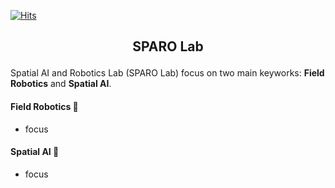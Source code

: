 [![Hits](https://hits.seeyoufarm.com/api/count/incr/badge.svg?url=https%3A%2F%2Fgithub.com%2Fsparolab&count_bg=%2379C83D&title_bg=%23555555&icon=&icon_color=%23E7E7E7&title=hits&edge_flat=false)](https://hits.seeyoufarm.com)

<h2 align="center"> <p> SPARO Lab </p></h2>

Spatial AI and Robotics Lab (SPARO Lab) focus on two main keyworks: **Field Robotics** and **Spatial AI**.

#### Field Robotics 🤖
- focus

#### Spatial AI 🧠
- focus
